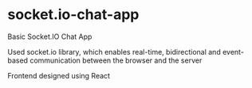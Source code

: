 # socket.io-chat-app
Basic Socket.IO Chat App

Used socket.io library, which enables real-time, bidirectional and event-based communication between the browser and the server

Frontend designed using React
